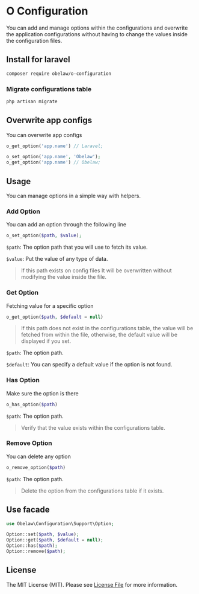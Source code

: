 # O Configuration

You can add and manage options within the configurations and overwrite the application configurations without having to change the values inside the configuration files.

## Install for laravel

```bash
composer require obelaw/o-configuration
```

### Migrate configurations table

```bash
php artisan migrate
```

## Overwrite app configs

You can overwrite app configs

```php
o_get_option('app.name') // Laravel;

o_set_option('app.name', 'Obelaw');
o_get_option('app.name') // Obelaw;
```

## Usage

You can manage options in a simple way with helpers.

### Add Option

You can add an option through the following line

```php
o_set_option($path, $value);
```

`$path`: The option path that you will use to fetch its value.

`$value`: Put the value of any type of data.

> If this path exists on config files It will be overwritten without modifying the value inside the file.

### Get Option

Fetching value for a specific option

```php
o_get_option($path, $default = null)
```

> If this path does not exist in the configurations table, the value will be fetched from within the file, otherwise, the default value will be displayed if you set.

`$path`: The option path.

`$default`: You can specify a default value if the option is not found.

### Has Option

Make sure the option is there

```php
o_has_option($path)
```

`$path`: The option path.

> Verify that the value exists within the configurations table.

### Remove Option

You can delete any option

```php
o_remove_option($path)
```

`$path`: The option path.

> Delete the option from the configurations table if it exists.

## Use facade

```php
use Obelaw\Configuration\Support\Option;

Option::set($path, $value);
Option::get($path, $default = null);
Option::has($path);
Option::remove($path);
```

## License

The MIT License (MIT). Please see [License File](/LICENSE) for more information.
